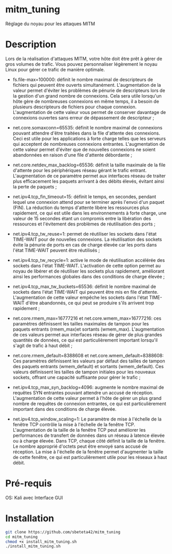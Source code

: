 # mitm_tuning
Réglage du noyau pour les attaques MITM

# Description

Lors de la réalisation d'attaques MITM, votre hôte doit être prêt à gérer de gros volumes de trafic. 
Vous pouvez personnaliser légèrement le noyau Linux pour gérer ce trafic de manière optimale.

- fs.file-max=100000: définit le nombre maximal de descripteurs de fichiers qui peuvent être ouverts simultanément. L'augmentation de la valeur permet d'éviter les problèmes de pénurie de descripteurs lors de la gestion d'un grand nombre de connexions. Cela sera utile lorsqu'un hôte gère de nombreuses connexions en même temps, il a besoin de plusieurs descripteurs de fichiers pour chaque connexion. L'augmentation de cette valeur vous permet de conserver davantage de connexions ouvertes sans erreur de dépassement de descripteur ;

- net.core.somaxconn=65535:  définit le nombre maximal de connexions pouvant attendre d'être traitées dans la file d'attente des connexions. Ceci est utile pour les applications à forte charge telles que les serveurs qui acceptent de nombreuses connexions entrantes. L'augmentation de cette valeur permet d'éviter que de nouvelles connexions ne soient abandonnées en raison d'une file d'attente débordante ;

- net.core.netdev_max_backlog=65536:  définit la taille maximale de la file d'attente pour les périphériques réseau gérant le trafic entrant. L'augmentation de ce paramètre permet aux interfaces réseau de traiter plus efficacement les paquets arrivant à des débits élevés, évitant ainsi la perte de paquets ;

- net.ipv4.tcp_fin_timeout=15:  définit le temps, en secondes, pendant lequel une connexion attend pour se terminer après l'envoi d'un paquet (FIN). La réduction du temps d'attente libère les ressources plus rapidement, ce qui est utile dans les environnements à forte charge, une valeur de 15 secondes étant un compromis entre la libération des ressources et l'évitement des problèmes de réutilisation des ports ;

- net.ipv4.tcp_tw_reuse=1:  permet de réutiliser les sockets dans l'état TIME-WAIT pour de nouvelles connexions. La réutilisation des sockets évite la pénurie de ports en cas de charge élevée car les ports dans l'état TIME-WAIT peuvent être réutilisés ;

- net.ipv4.tcp_tw_recycle=1: active le mode de réutilisation accélérée des sockets dans l'état TIME-WAIT. L'activation de cette option permet au noyau de libérer et de réutiliser les sockets plus rapidement, améliorant ainsi les performances globales dans des conditions de charge élevée ;

- net.ipv4.tcp_max_tw_buckets=65536: définit le nombre maximal de sockets dans l'état TIME-WAIT qui peuvent être mis en file d'attente. L'augmentation de cette valeur empêche les sockets dans l'état TIME-WAIT d'être abandonnés, ce qui peut se produire s'ils arrivent trop rapidement ;

- net.core.rmem_max=16777216 et net.core.wmem_max=16777216:  ces paramètres définissent les tailles maximales de tampon pour les paquets entrants (rmem_max)et sortants (wmem_max). L'augmentation de ces valeurs permet aux interfaces réseau de gérer de plus grandes quantités de données, ce qui est particulièrement important lorsqu'il s'agit de trafic à haut débit ;

- net.core.rmem_default=8388608 et net.core.wmem_default=8388608:  Ces paramètres définissent les valeurs par défaut des tailles de tampon des paquets entrants (wmem_default) et sortants (wmem_default). Ces valeurs définissent les tailles de tampon initiales pour les nouveaux sockets, offrant une capacité suffisante pour gérer le trafic ;

- net.ipv4.tcp_max_syn_backlog=4096: augmente le nombre maximal de requêtes SYN entrantes pouvant attendre un accusé de réception. L'augmentation de cette valeur permet à l'hôte de gérer un plus grand nombre de requêtes de connexion entrantes, ce qui est particulièrement important dans des conditions de charge élevée.

- net.ipv4.tcp_window_scaling=1: Le paramètre de mise à l'échelle de la fenêtre TCP contrôle la mise à l'échelle de la fenêtre TCP. L'augmentation de la taille de la fenêtre TCP peut améliorer les performances de transfert de données dans un réseau à latence élevée ou à charge élevée. Dans TCP, chaque côté définit la taille de la fenêtre. Le nombre approprié d'octets peut être envoyé sans accusé de réception. La mise à l'échelle de la fenêtre permet d'augmenter la taille de cette fenêtre, ce qui est particulièrement utile pour les réseaux à haut débit.

# Pré-requis
OS: Kali avec Interface GUI

# Installation
```bash
git clone https://github.com/sbeteta42/mitm_tuning
cd mitm_tuning
chmod +x install_mitm_tuning.sh
./install_mitm_tuning.sh
```

